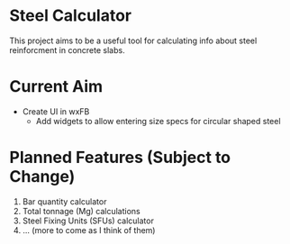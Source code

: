# Steel Calculator

This project aims to be a useful tool for calculating info about steel reinforcment in concrete slabs.

# Current Aim

- Create UI in wxFB
  - Add widgets to allow entering size specs for circular shaped steel
  
# Planned Features (Subject to Change)

1. Bar quantity calculator
2. Total tonnage (Mg) calculations
3. Steel Fixing Units (SFUs) calculator
4. ... (more to come as I think of them)